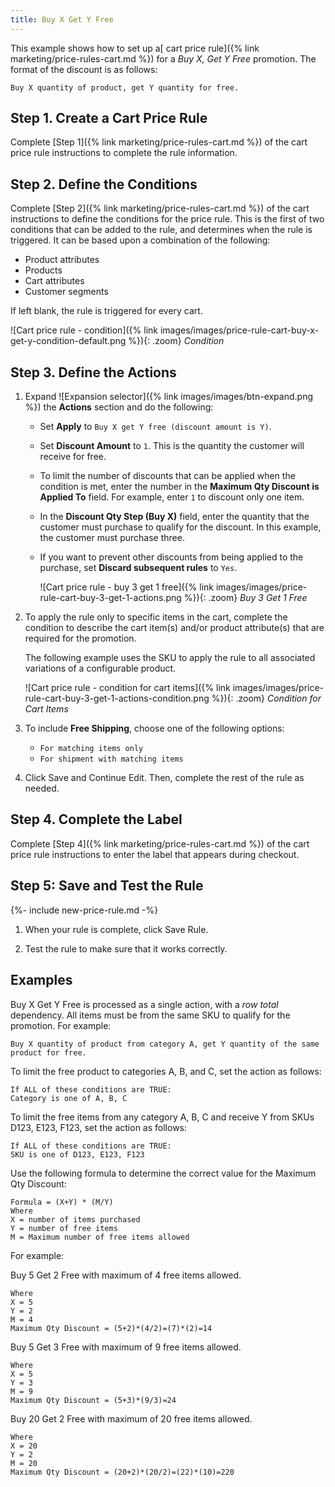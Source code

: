 ```yaml
---
title: Buy X Get Y Free
---
```


This example shows how to set up a[ cart price rule]({% link marketing/price-rules-cart.md %}) for a _Buy X, Get Y Free_ promotion. The format of the discount is as follows:

    Buy X quantity of product, get Y quantity for free.

## Step 1. Create a Cart Price Rule

Complete [Step 1]({% link marketing/price-rules-cart.md %}) of the cart price rule instructions to complete the rule information.

## Step 2. Define the Conditions

Complete [Step 2]({% link marketing/price-rules-cart.md %}) of the cart instructions to define the conditions for the price rule. This is the first of two conditions that can be added to the rule, and determines when the rule is triggered. It can be based upon a combination of the following:

- Product attributes
- Products
- Cart attributes
- <span class="caption-edition-ee">Customer segments</span>

If left blank, the rule is triggered for every cart.

![Cart price rule - condition]({% link images/images/price-rule-cart-buy-x-get-y-condition-default.png %}){: .zoom}
_Condition_

## Step 3. Define the Actions

1. Expand ![Expansion selector]({% link images/images/btn-expand.png %}) the **Actions** section and do the following:

    - Set **Apply** to `Buy X get Y free (discount amount is Y)`.

    - Set **Discount Amount** to `1`. This is the quantity the customer will receive for free.

    - To limit the number of discounts that can be applied when the condition is met, enter the number in the **Maximum Qty Discount is Applied To** field. For example, enter `1` to discount only one item.

    - In the **Discount Qty Step (Buy X)** field, enter the quantity that the customer must purchase to qualify for the discount. In this example, the customer must purchase three.

    - If you want to prevent other discounts from being applied to the purchase, set **Discard subsequent rules** to `Yes`.

        ![Cart price rule - buy 3 get 1 free]({% link images/images/price-rule-cart-buy-3-get-1-actions.png %}){: .zoom}
        _Buy 3 Get 1 Free_

1. To apply the rule only to specific items in the cart, complete the condition to describe the cart item(s) and/or product attribute(s) that are required for the promotion.

    The following example uses the SKU to apply the rule to all associated variations of a configurable product.

    ![Cart price rule - condition for cart items]({% link images/images/price-rule-cart-buy-3-get-1-actions-condition.png %}){: .zoom}
    _Condition for Cart Items_

1. To include **Free Shipping**, choose one of the following options:

   - `For matching items only`
   - `For shipment with matching items`

1. Click <span class="btn">Save and Continue Edit</span>. Then, complete the rest of the rule as needed.

## Step 4. Complete the Label

Complete [Step 4]({% link marketing/price-rules-cart.md %}) of the cart price rule instructions to enter the label that appears during checkout.

## Step 5: Save and Test the Rule

{%- include new-price-rule.md -%}

1. When your rule is complete, click <span class="btn">Save Rule</span>.

1. Test the rule to make sure that it works correctly.

## Examples

Buy X Get Y Free is processed as a single action, with a _row total_ dependency. All items must be from the same SKU to qualify for the promotion. For example:

    Buy X quantity of product from category A, get Y quantity of the same product for free.

To limit the free product to categories A, B, and C, set the action as follows:

    If ALL of these conditions are TRUE:
    Category is one of A, B, C

To limit the free items from any category A, B, C and receive Y from SKUs D123, E123, F123, set the action as follows:

    If ALL of these conditions are TRUE:
    SKU is one of D123, E123, F123

Use the following formula to determine the correct value for the Maximum Qty Discount:

    Formula = (X+Y) * (M/Y)
    Where
    X = number of items purchased
    Y = number of free items
    M = Maximum number of free items allowed

For example:

Buy 5 Get 2 Free with maximum of 4 free items allowed.

    Where
    X = 5
    Y = 2
    M = 4
    Maximum Qty Discount = (5+2)*(4/2)=(7)*(2)=14

Buy 5 Get 3 Free with maximum of 9 free items allowed.

    Where
    X = 5
    Y = 3
    M = 9
    Maximum Qty Discount = (5+3)*(9/3)=24

Buy 20 Get 2 Free with maximum of 20 free items allowed.

    Where
    X = 20
    Y = 2
    M = 20
    Maximum Qty Discount = (20+2)*(20/2)=(22)*(10)=220

